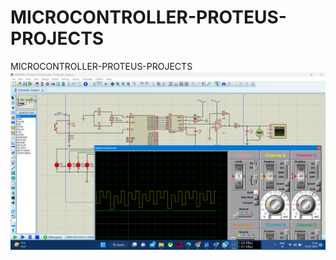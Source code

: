 # MICROCONTROLLER-PROTEUS-PROJECTS
MICROCONTROLLER-PROTEUS-PROJECTS
![logo](https://github.com/RAHUL-HACKER-HACKER/MICROCONTROLLER-PROTEUS-PROJECTS/blob/master/MICROCONTROLLOR.png)
